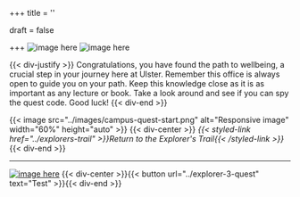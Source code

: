 +++
title = ''

draft = false

+++
![image here](../images/explorer-3.png#center)
![image here](../images/mindful-journey.png#center)

{{< div-justify >}}
Congratulations, you have found the path to wellbeing, a crucial step in your journey here at Ulster. Remember this office is always open to guide you on your path. Keep this knowledge close as it is as important as any lecture or book. Take a look around and see if you can spy the quest code. Good luck! 
{{< div-end >}}

{{< image src="../images/campus-quest-start.png" alt="Responsive image" width="60%" height="auto" >}}
{{< div-center >}}
*{{< styled-link href="../explorers-trail" >}}Return to the Explorer's Trail{{< /styled-link >}}*{{< div-end >}}
___
[![image here](../images/lost-icon.png#center)](../lost)
{{< div-center >}}{{< button url="../explorer-3-quest" text="Test" >}}{{< div-end >}}